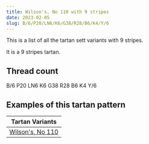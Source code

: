 ```yaml
---
title: Wilson's, No 110 with 9 stripes
date: 2023-02-05
slug: B/6/P20/LN6/K6/G38/R28/B6/K4/Y/6
---
```

This is a list of all the tartan sett variants with 9 stripes.

It is a 9 stripes tartan.


## Thread count
B/6 P20 LN6 K6 G38 R28 B6 K4 Y/6

## Examples of this tartan pattern

| Tartan Variants |
|---------------|
| [Wilson's, No 110](/variants/b/6/p20/ln6/k6/g38/r28/b6/k4/y/6-b5480b0-g008000-k000000-lne0e0e0-p800080-rc00000-yf0c000)||
